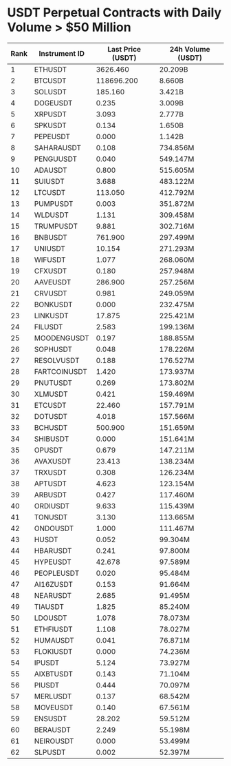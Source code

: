 # USDT Perpetual Contracts with Daily Volume > $50 Million

| Rank | Instrument ID | Last Price (USDT) | 24h Volume (USDT) |
|------|---------------|-------------------|-------------------|
| 1 | ETHUSDT | 3626.460 | 20.209B |
| 2 | BTCUSDT | 118696.200 | 8.660B |
| 3 | SOLUSDT | 185.160 | 3.421B |
| 4 | DOGEUSDT | 0.235 | 3.009B |
| 5 | XRPUSDT | 3.093 | 2.777B |
| 6 | SPKUSDT | 0.134 | 1.650B |
| 7 | PEPEUSDT | 0.000 | 1.142B |
| 8 | SAHARAUSDT | 0.108 | 734.856M |
| 9 | PENGUUSDT | 0.040 | 549.147M |
| 10 | ADAUSDT | 0.800 | 515.605M |
| 11 | SUIUSDT | 3.688 | 483.122M |
| 12 | LTCUSDT | 113.050 | 412.792M |
| 13 | PUMPUSDT | 0.003 | 351.872M |
| 14 | WLDUSDT | 1.131 | 309.458M |
| 15 | TRUMPUSDT | 9.881 | 302.716M |
| 16 | BNBUSDT | 761.900 | 297.499M |
| 17 | UNIUSDT | 10.154 | 271.293M |
| 18 | WIFUSDT | 1.077 | 268.060M |
| 19 | CFXUSDT | 0.180 | 257.948M |
| 20 | AAVEUSDT | 286.900 | 257.256M |
| 21 | CRVUSDT | 0.981 | 249.059M |
| 22 | BONKUSDT | 0.000 | 232.475M |
| 23 | LINKUSDT | 17.875 | 225.421M |
| 24 | FILUSDT | 2.583 | 199.136M |
| 25 | MOODENGUSDT | 0.197 | 188.855M |
| 26 | SOPHUSDT | 0.048 | 178.226M |
| 27 | RESOLVUSDT | 0.188 | 176.527M |
| 28 | FARTCOINUSDT | 1.420 | 173.937M |
| 29 | PNUTUSDT | 0.269 | 173.802M |
| 30 | XLMUSDT | 0.421 | 159.469M |
| 31 | ETCUSDT | 22.460 | 157.791M |
| 32 | DOTUSDT | 4.018 | 157.566M |
| 33 | BCHUSDT | 500.900 | 151.659M |
| 34 | SHIBUSDT | 0.000 | 151.641M |
| 35 | OPUSDT | 0.679 | 147.211M |
| 36 | AVAXUSDT | 23.413 | 138.234M |
| 37 | TRXUSDT | 0.308 | 126.234M |
| 38 | APTUSDT | 4.623 | 123.154M |
| 39 | ARBUSDT | 0.427 | 117.460M |
| 40 | ORDIUSDT | 9.633 | 115.439M |
| 41 | TONUSDT | 3.130 | 113.665M |
| 42 | ONDOUSDT | 1.000 | 111.467M |
| 43 | HUSDT | 0.052 | 99.304M |
| 44 | HBARUSDT | 0.241 | 97.800M |
| 45 | HYPEUSDT | 42.678 | 97.589M |
| 46 | PEOPLEUSDT | 0.020 | 95.484M |
| 47 | AI16ZUSDT | 0.153 | 91.664M |
| 48 | NEARUSDT | 2.685 | 91.495M |
| 49 | TIAUSDT | 1.825 | 85.240M |
| 50 | LDOUSDT | 1.078 | 78.073M |
| 51 | ETHFIUSDT | 1.108 | 78.027M |
| 52 | HUMAUSDT | 0.041 | 76.871M |
| 53 | FLOKIUSDT | 0.000 | 74.236M |
| 54 | IPUSDT | 5.124 | 73.927M |
| 55 | AIXBTUSDT | 0.143 | 71.104M |
| 56 | PIUSDT | 0.444 | 70.097M |
| 57 | MERLUSDT | 0.137 | 68.542M |
| 58 | MOVEUSDT | 0.140 | 67.561M |
| 59 | ENSUSDT | 28.202 | 59.512M |
| 60 | BERAUSDT | 2.249 | 55.198M |
| 61 | NEIROUSDT | 0.000 | 53.499M |
| 62 | SLPUSDT | 0.002 | 52.397M |
